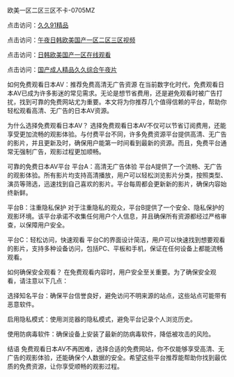 
欧美一区二区三区不卡-0705MZ

点击访问：<a href="https://heiliao2dmwwy.pages.dev">久久91精品</a>

点击访问：<a href="https://heiliaoll4qsx.pages.dev">午夜日韩欧美国产一区二区三区视频</a>

点击访问：<a href="https://heiliaowzu4ur.pages.dev">日韩欧美国产一区在线观看</a>

点击访问：<a href="https://heiliaozj3tjd.pages.dev">国产成人精品久久综合午夜片</a>



如何免费观看日本AV：推荐免费高清无广告资源
在当前数字化时代，免费观看日本AV已成为许多影迷的常见需求。无论是想节省费用，还是避免观看时被广告打扰，找到可靠的免费网站尤为重要。本文将为你推荐几个值得信赖的平台，帮助你轻松观看高清、无广告的日本AV资源。

为什么选择免费观看日本AV？
选择免费观看日本AV不仅可以节省订阅费用，还能享受更加流畅的观影体验。与付费平台不同，许多免费资源平台提供高清、无广告的影片，并且更新及时，确保用户能第一时间看到最新的资源。而且，免费平台通常无强制广告，观影过程更加顺畅。

可靠的免费日本AV平台
平台A：高清无广告体验
平台A提供了一个流畅、无广告的观影体验。所有影片均支持高清播放，用户可以轻松浏览影片分类，按照类型、演员等筛选，迅速找到自己喜欢的影片。平台每周都会更新新的影片，确保内容始终新鲜。

平台B：注重隐私保护
对于注重隐私的观众，平台B提供了一个安全、隐私保护的观影环境。该平台承诺不收集任何用户个人信息，并且确保所有资源都经过严格审查，以保障用户安全。

平台C：轻松访问，快速观看
平台C的界面设计简洁，用户可以快速找到想要观看的影片，支持多种设备访问，包括PC、平板和手机，保证在任何设备上都能流畅观看。

如何确保安全观看？
在免费观看内容时，用户安全至关重要。为了确保安全观看，请注意以下几点：

选择知名平台：确保平台信誉良好，避免访问不明来源的站点，这些站点可能带有恶意软件。

启用隐私模式：使用浏览器的隐私模式，避免平台记录个人浏览历史。

使用防病毒软件：确保设备上安装了最新的防病毒软件，降低被攻击的风险。

结语
免费观看日本AV不再困难，选择合适的免费网站，你不仅能够享受高清、无广告的观影体验，还能确保个人数据的安全。希望这些平台推荐能帮助你找到最优质的免费资源，让你享受顺畅的观影过程。






<span style="display:none;">[Canonical link]( https://github.com/cat20250709/765708 ）</span>
